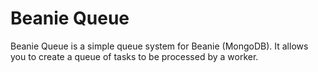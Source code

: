 # Beanie Queue

Beanie Queue is a simple queue system for Beanie (MongoDB). It allows you to create a queue of tasks to be processed by a worker.
